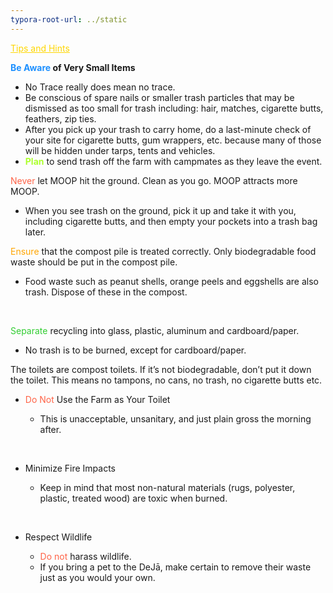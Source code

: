 ```yaml
---
typora-root-url: ../static
---
```


<span class="center" style="color:gold;"><u>Tips and Hints</u></span>



**<span style="color:dodgerblue;">Be Aware </span>of Very Small Items**

- No Trace really does mean no trace.
- Be conscious of spare nails or smaller trash particles that may be dismissed as too small for trash including: hair, matches, cigarette butts, feathers, zip ties. 
- After you pick up your trash to carry home, do a last-minute check of your site for cigarette butts, gum wrappers, etc. because many of those will be hidden under tarps, tents and vehicles.
- <span style="color:greenyellow;">**Plan**</span> to send trash off the farm with campmates as they leave the event. 

<span style="color:tomato;">Never</span> let MOOP hit the ground. Clean as you go. MOOP attracts more MOOP. 

- When you see trash on the ground, pick it up and take it with you, including cigarette butts, and then empty your pockets into a trash bag later. 

<span style="color:orange;">Ensure</span>  that the compost pile is treated correctly. Only biodegradable food waste should be put in the compost pile.

- Food waste such as peanut shells, orange peels and eggshells are also trash. Dispose of these in the compost.

  ​

<span style="color:limegreen;">Separate</span>  recycling into glass, plastic, aluminum and cardboard/paper. 

- No trash is to be burned, except for cardboard/paper.




The toilets are compost toilets. If it’s not biodegradable, don’t put it down the toilet. This means no tampons, no cans, no trash, no cigarette butts etc.

- <span style="color:tomato;">Do Not</span> Use the Farm as Your Toilet

  - This is unacceptable, unsanitary, and just plain gross the morning after.

    ​

- Minimize Fire Impacts

  - Keep in mind that most non-natural materials (rugs, polyester, plastic, treated wood) are toxic when burned.

    ​

- Respect Wildlife

  - <span style="color:tomato;">Do not </span> harass wildlife. 
  - If you bring a pet to the DeJā, make certain to remove their waste just as you would your own.

